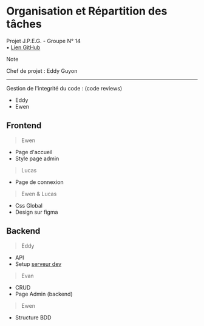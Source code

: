 # Organisation et Répartition des tâches
Projet J.P.E.G. - Groupe N° 14 \
• [Lien GitHub](https://github.com/synnfall/JPEG)




> [!NOTE]
> Chef de projet : Eddy Guyon




---

Gestion de l'integrité du code : (code reviews)
- Eddy
- Ewen

## Frontend
> Ewen
- Page d'accueil
- Style page admin

> Lucas
- Page de connexion

> Ewen & Lucas
- Css Global
- Design sur figma


## Backend
> Eddy
- API
- Setup [serveur dev](https://jpeg.cmi-info.fr)

> Evan
- CRUD
- Page Admin (backend)

> Ewen
- Structure BDD
